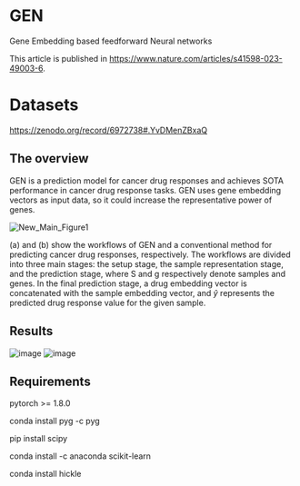 # GEN
Gene Embedding based feedforward Neural networks


This article is published in https://www.nature.com/articles/s41598-023-49003-6.


# Datasets
https://zenodo.org/record/6972738#.YvDMenZBxaQ


## The overview
GEN is a prediction model for cancer drug responses and achieves SOTA performance in cancer drug response tasks. 
GEN uses gene embedding vectors as input data, so it could increase the representative power of genes.

![New_Main_Figure1](https://github.com/DMCB-GIST/GEN/assets/31497898/00ba15d5-4d98-4635-b985-dac0c327f637)

(a) and (b) show the workflows of GEN and a conventional method for predicting cancer drug responses, respectively. The workflows are divided into three main stages: the setup stage, the sample representation stage, and the prediction stage, where S and g respectively denote samples and genes. In the final prediction stage, a drug embedding vector is concatenated with the sample embedding vector, and ${\hat{y}}$ represents the predicted drug response value for the given sample.

## Results
![image](https://github.com/DMCB-GIST/GEN/assets/31497898/d01e5fd4-d569-4b38-b24c-4465649a80d9)
![image](https://github.com/DMCB-GIST/GEN/assets/31497898/641c98bb-9196-4814-b89b-039592019878)

## Requirements

pytorch >= 1.8.0

conda install pyg -c pyg

pip install scipy

conda install -c anaconda scikit-learn

conda install hickle



